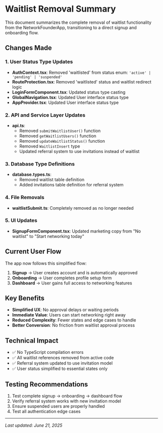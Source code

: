 # Waitlist Removal Summary

This document summarizes the complete removal of waitlist functionality from the NetworkFounderApp, transitioning to a direct signup and onboarding flow.

## Changes Made

### 1. User Status Type Updates
- **AuthContext.tsx**: Removed 'waitlisted' from status enum: `'active' | 'pending' | 'suspended'`
- **RouteProtection.tsx**: Removed 'waitlisted' status and waitlist redirect logic
- **LoginFormComponent.tsx**: Updated status type casting
- **GlobalNavigation.tsx**: Updated User interface status type
- **AppProvider.tsx**: Updated User interface status type

### 2. API and Service Layer Updates
- **api.ts**: 
  - Removed `submitWaitlistUser()` function
  - Removed `getWaitlistUsers()` function
  - Removed `updateWaitlistStatus()` function
  - Removed `WaitlistInsert` type
  - Updated referral system to use invitations instead of waitlist

### 3. Database Type Definitions
- **database.types.ts**: 
  - Removed waitlist table definition
  - Added invitations table definition for referral system

### 4. File Removals
- **waitlistSubmit.ts**: Completely removed as no longer needed

### 5. UI Updates
- **SignupFormComponent.tsx**: Updated marketing copy from "No waitlist" to "Start networking today"

## Current User Flow

The app now follows this simplified flow:

1. **Signup** → User creates account and is automatically approved
2. **Onboarding** → User completes profile setup form
3. **Dashboard** → User gains full access to networking features

## Key Benefits

- **Simplified UX**: No approval delays or waiting periods
- **Immediate Value**: Users can start networking right away
- **Reduced Complexity**: Fewer states and edge cases to handle
- **Better Conversion**: No friction from waitlist approval process

## Technical Impact

- ✅ No TypeScript compilation errors
- ✅ All waitlist references removed from active code
- ✅ Referral system updated to use invitation model
- ✅ User status simplified to essential states only

## Testing Recommendations

1. Test complete signup → onboarding → dashboard flow
2. Verify referral system works with new invitation model
3. Ensure suspended users are properly handled
4. Test all authentication edge cases

---

*Last updated: June 21, 2025*
